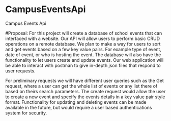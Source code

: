 CampusEventsApi
===============

Campus Events Api


#Proposal:
For this project will create a database of school events that can interfaced with a website. Our API will allow users to perform basic CRUD operations on a remote database. 
We plan to make a way for users to sort and get events based on a few key value pairs. For example type of event, date of event, or who is hosting the event.  The database will also have the functionality to let users create and update events.
Our web application will be able to interact with postman to give in-depth json files that respond to user requests.    

For preliminary requests we will have different user queries such as the Get request, where a user can get the whole list of events or any list there of based on theirs search parameters.  The create request would allow the user to create a new event and specify the events details in a key value pair style format. Functionality for updating and deleting events can be made available in the future, but would require a user based authentications system for security.  


